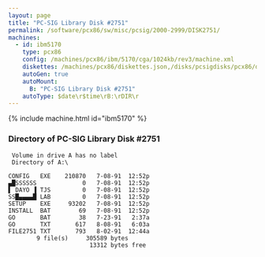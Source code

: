 ```yaml
---
layout: page
title: "PC-SIG Library Disk #2751"
permalink: /software/pcx86/sw/misc/pcsig/2000-2999/DISK2751/
machines:
  - id: ibm5170
    type: pcx86
    config: /machines/pcx86/ibm/5170/cga/1024kb/rev3/machine.xml
    diskettes: /machines/pcx86/diskettes.json,/disks/pcsigdisks/pcx86/diskettes.json
    autoGen: true
    autoMount:
      B: "PC-SIG Library Disk #2751"
    autoType: $date\r$time\rB:\rDIR\r
---
```


{% include machine.html id="ibm5170" %}

### Directory of PC-SIG Library Disk #2751

     Volume in drive A has no label
     Directory of A:\

    CONFIG   EXE    210870   7-08-91  12:52p
    ▄█SSSSSS             0   7-08-91  12:52p
    ▌ DAYO ▐ TJS         0   7-08-91  12:52p
    SS█▄▄▄▄█ LAB         0   7-08-91  12:52p
    SETUP    EXE     93202   7-08-91  12:52p
    INSTALL  BAT        69   7-08-91  12:52p
    GO       BAT        38   7-23-91   2:37a
    GO       TXT       617   8-08-91   6:03a
    FILE2751 TXT       793   8-02-91  12:44a
            9 file(s)     305589 bytes
                           13312 bytes free

